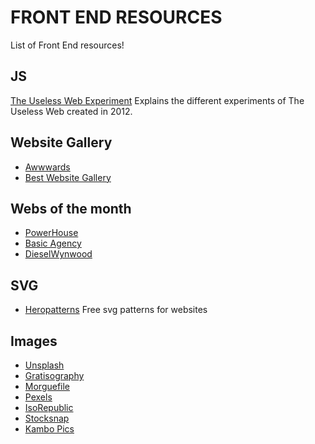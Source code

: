 # FRONT END RESOURCES

List of Front End resources!


## JS 

[The Useless Web Experiment](http://tholman.com/) 
Explains the different experiments of The Useless Web created in 2012.

## Website Gallery

- [Awwwards](https://www.awwwards.com/)
- [Best Website Gallery](https://bestwebsite.gallery/)


## Webs of the month

- [PowerHouse](https://www.powerhouse-company.com/)
- [Basic Agency](https://basicagency.com/)
- [DieselWynwood](https://dieselwynwood.miami/)

## SVG 
- [Heropatterns](http://www.heropatterns.com/)
Free svg patterns for websites

## Images

- [Unsplash](https://unsplash.com/)
- [Gratisography](https://gratisography.com/)
- [Morguefile](https://morguefile.com/)
- [Pexels](https://www.pexels.com/)
- [IsoRepublic](https://isorepublic.com/)
- [Stocksnap](https://stocksnap.io/)
- [Kambo Pics](https://kaboompics.com/#)
